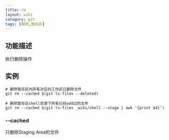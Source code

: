 ```yaml
---
title: rm
layout: wiki
category: git
tags: [删除,暂存区]
---
```


## 功能描述

执行删除操作

## 实例

~~~
# 删除暂存区内所有对应的工作区已删除文件
git rm --cached $(git ls-files --deleted)

# 删除暂存区shell目录下所有已经add过的文件
git rm --cached $(git ls-files _wiki/shell --stage | awk '{print $4}')
~~~

### --cached

只删除Staging Area的文件
